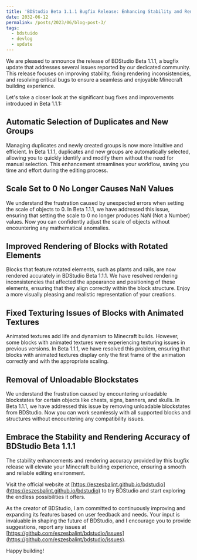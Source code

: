 ```yaml
---
title: 'BDStudio Beta 1.1.1 Bugfix Release: Enhancing Stability and Rendering Accuracy'
date: 2032-06-12
permalink: /posts/2023/06/blog-post-3/
tags:
  - bdstuido
  - devlog
  - update
---
```


We are pleased to announce the release of BDStudio Beta 1.1.1, a bugfix update that addresses several issues reported by our dedicated community. This release focuses on improving stability, fixing rendering inconsistencies, and resolving critical bugs to ensure a seamless and enjoyable Minecraft building experience.

Let's take a closer look at the significant bug fixes and improvements introduced in Beta 1.1.1:

## Automatic Selection of Duplicates and New Groups

Managing duplicates and newly created groups is now more intuitive and efficient. In Beta 1.1.1, duplicates and new groups are automatically selected, allowing you to quickly identify and modify them without the need for manual selection. This enhancement streamlines your workflow, saving you time and effort during the editing process.

## Scale Set to 0 No Longer Causes NaN Values

We understand the frustration caused by unexpected errors when setting the scale of objects to 0. In Beta 1.1.1, we have addressed this issue, ensuring that setting the scale to 0 no longer produces NaN (Not a Number) values. Now you can confidently adjust the scale of objects without encountering any mathematical anomalies.

## Improved Rendering of Blocks with Rotated Elements

Blocks that feature rotated elements, such as plants and rails, are now rendered accurately in BDStudio Beta 1.1.1. We have resolved rendering inconsistencies that affected the appearance and positioning of these elements, ensuring that they align correctly within the block structure. Enjoy a more visually pleasing and realistic representation of your creations.

## Fixed Texturing Issues of Blocks with Animated Textures

Animated textures add life and dynamism to Minecraft builds. However, some blocks with animated textures were experiencing texturing issues in previous versions. In Beta 1.1.1, we have resolved this problem, ensuring that blocks with animated textures display only the first frame of the animation correctly and with the appropriate scaling.

## Removal of Unloadable Blockstates

We understand the frustration caused by encountering unloadable blockstates for certain objects like chests, signs, banners, and skulls. In Beta 1.1.1, we have addressed this issue by removing unloadable blockstates from BDStudio. Now you can work seamlessly with all supported blocks and structures without encountering any compatibility issues.

## Embrace the Stability and Rendering Accuracy of BDStudio Beta 1.1.1

The stability enhancements and rendering accuracy provided by this bugfix release will elevate your Minecraft building experience, ensuring a smooth and reliable editing environment.

Visit the official website at [https://eszesbalint.github.io/bdstudio](https://eszesbalint.github.io/bdstudio) to try BDStudio and start exploring the endless possibilities it offers.

As the creator of BDStudio, I am committed to continuously improving and expanding its features based on user feedback and needs. Your input is invaluable in shaping the future of BDStudio, and I encourage you to provide suggestions, report any issues at [https://github.com/eszesbalint/bdstudio/issues](https://github.com/eszesbalint/bdstudio/issues).

Happy building!